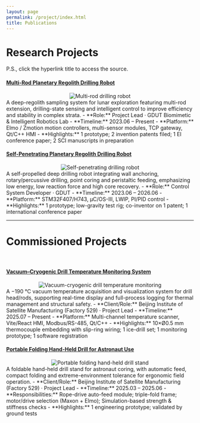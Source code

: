 ```yaml
---
layout: page
permalink: /project/index.html
title: Publications
---
```


# Research Projects

P.S., click the hyperlink title to access the source.<br>

#### [Multi-Rod Planetary Regolith Drilling Robot](#)
<center>
<img src="/images/projects/multi-rod-detachable.jpg" alt="Multi-rod drilling robot">
</center>
A deep-regolith sampling system for lunar exploration featuring multi-rod extension, drilling-state sensing and intelligent control to improve efficiency and stability in complex strata.
- **Role:** Project Lead · GDUT Biomimetic & Intelligent Robotics Lab  
- **Timeline:** 2023.06 – Present  
- **Platform:** Elmo / Zmotion motion controllers, multi-sensor modules, TCP gateway, Qt/C++ HMI  
- **Highlights:** 1 prototype; 2 invention patents filed; 1 EI conference paper; 2 SCI manuscripts in preparation

<br>

#### [Self-Penetrating Planetary Regolith Drilling Robot](#)
<center>
<img src="/images/projects/self-penetrating-drill.jpg" alt="Self-penetrating drilling robot">
</center>
A self-propelled deep drilling robot integrating wall anchoring, rotary/percussive drilling, point coring and peristaltic feeding, emphasizing low energy, low reaction force and high core recovery.
- **Role:** Control System Developer · GDUT  
- **Timeline:** 2023.06 – 2026.06  
- **Platform:** STM32F407/H743, µC/OS-III, LWIP, PI/PID control  
- **Highlights:** 1 prototype; low-gravity test rig; co-inventor on 1 patent; 1 international conference paper

<br>

---

# Commissioned Projects

<br>

#### [Vacuum–Cryogenic Drill Temperature Monitoring System](#)
<center>
<img src="/images/projects/vacuum-cryogenic-thermal.jpg" alt="Vacuum-cryogenic drill temperature monitoring">
</center>
A −190 °C vacuum temperature acquisition and visualization system for drill head/rods, supporting real-time display and full-process logging for thermal management and structural safety.
- **Client/Role:** Beijing Institute of Satellite Manufacturing (Factory 529) · Project Lead  
- **Timeline:** 2025.07 – Present  
- **Platform:** Multi-channel temperature scanner, Vite/React HMI, Modbus/RS-485, Qt/C++  
- **Highlights:** 10×Ø0.5 mm thermocouple embedding with slip-ring wiring; 1 ice-drill set; 1 monitoring prototype; 1 software registration

<br>

#### [Portable Folding Hand-Held Drill for Astronaut Use](#)
<center>
<img src="/images/projects/portable-folding-drill.jpg" alt="Portable folding hand-held drill stand">
</center>
A foldable hand-held drill stand for astronaut coring, with automatic feed, compact folding and extreme-environment tolerance for ergonomic field operation.
- **Client/Role:** Beijing Institute of Satellite Manufacturing (Factory 529) · Project Lead  
- **Timeline:** 2025.03 – 2025.06  
- **Responsibilities:** Rope-drive auto-feed module; triple-fold frame; motor/drive selection (Maxon + Elmo); Simulation-based strength & stiffness checks  
- **Highlights:** 1 engineering prototype; validated by ground tests
